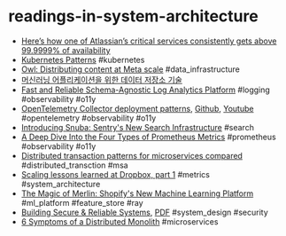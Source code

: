 # readings-in-system-architecture

- [Here’s how one of Atlassian’s critical services consistently gets above 99.9999% of availability](https://www.atlassian.com/engineering/atlassian-critical-services-above-six-nines-of-availability)
- [Kubernetes Patterns](https://k8spatterns.io/)
  #kubernetes
- [Owl: Distributing content at Meta scale](https://engineering.fb.com/2022/07/14/data-infrastructure/owl-distributing-content-at-meta-scale/)
  #data_infrastructure
- [머신러닝 어플리케이션을 위한 데이터 저장소 기술](https://hyperconnect.github.io/2022/07/11/data-stores-for-ml-apps.html)
- [Fast and Reliable Schema-Agnostic Log Analytics Platform](https://eng.uber.com/logging/) 
  #logging #observability #o11y
- [OpenTelemetry Collector deployment patterns](https://kccncna2021.sched.com/event/lV0z), [Github](https://github.com/jpkrohling/opentelemetry-collector-deployment-patterns), [Youtube](https://youtube.com/watch?v=WhRrwSHDBFs)
  #opentelemetry #observability #o11y
- [Introducing Snuba: Sentry's New Search Infrastructure](https://blog.sentry.io/2019/05/16/introducing-snuba-sentrys-new-search-infrastructure)
  #search
- [A Deep Dive Into the Four Types of Prometheus Metrics](https://www.timescale.com/blog/four-types-prometheus-metrics-to-collect/)
  #prometheus #observability #o11y 
- [Distributed transaction patterns for microservices compared](https://developers.redhat.com/articles/2021/09/21/distributed-transaction-patterns-microservices-compared#)
  #distributed_transction #msa
- [Scaling lessons learned at Dropbox, part 1](https://eranki.tumblr.com/post/27076431887/scaling-lessons-learned-at-dropbox-part-1)
  #metrics #system_architecture
- [The Magic of Merlin: Shopify's New Machine Learning Platform](https://shopifyengineering.myshopify.com/blogs/engineering/merlin-shopify-machine-learning-platform)
  #ml_platform #feature_store #ray
- [Building Secure & Reliable Systems](https://sre.google/books/), [PDF](https://sre.google/static/pdf/building_secure_and_reliable_systems.pdf)
  #system_design #security
- [6 Symptoms of a Distributed Monolith](https://torvo.com.au/articles/6-symptoms-of-a-distributed-monolith)
  #microservices

